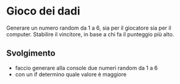 
Gioco dei dadi
===
Generare un numero random da 1 a 6, sia per il giocatore sia per il computer.
Stabilire il vincitore, in base a chi fa il punteggio più alto.
## Svolgimento
- faccio generare alla console due  numeri random da 1 a 6
- con un if determino quale valore è maggiore 
